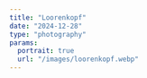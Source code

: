 ```yaml
---
title: "Loorenkopf"
date: "2024-12-28"
type: "photography"
params:
  portrait: true
  url: "/images/loorenkopf.webp"
---
```

